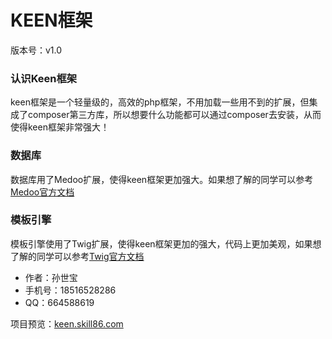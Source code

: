 # KEEN框架
版本号：v1.0

### 认识Keen框架
keen框架是一个轻量级的，高效的php框架，不用加载一些用不到的扩展，但集成了composer第三方库，所以想要什么功能都可以通过composer去安装，从而使得keen框架非常强大！
### 数据库
数据库用了Medoo扩展，使得keen框架更加强大。如果想了解的同学可以参考
[Medoo官方文档](http://medoo.lvtao.net/doc.php)
### 模板引擎
模板引擎使用了Twig扩展，使得keen框架更加的强大，代码上更加美观，如果想了解的同学可以参考[Twig官方文档](https://twig.sensiolabs.org)

* 作者：孙世宝
* 手机号：18516528286
* QQ：664588619

项目预览：[keen.skill86.com](http://keen.skill86.com)
